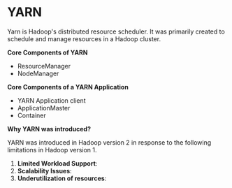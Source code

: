 # YARN

Yarn is Hadoop's distributed resource scheduler. It was primarily created to schedule and manage resources in a Hadoop cluster. 

**Core Components of YARN**

* ResourceManager
* NodeManager

**Core Components of a YARN Application**

* YARN Application client
* ApplicationMaster
* Container

**Why YARN was introduced?**

YARN was introduced in Hadoop version 2 in response to the following limitations in Hadoop version 1.

1. **Limited Workload Support**:
2. **Scalability Issues**:
3. **Underutilization of resources**:
